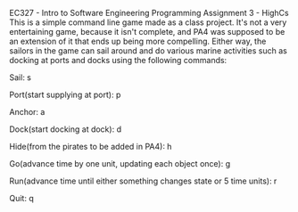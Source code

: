 EC327 - Intro to Software Engineering 
Programming Assignment 3 - HighCs
This is a simple command line game made as a class project.
It's not a very entertaining game, because it isn't complete, and PA4 was supposed to be an extension of it that ends up being more compelling.
Either way, the sailors in the game can sail around and do various marine activities such as docking at ports and docks using the following commands:

Sail: s <sailor ID> <x coordinate> <y coordinate>

Port(start supplying at port): p <sailor ID> <port ID>

Anchor: a <sailor ID>

Dock(start docking at dock): d <sailor ID> <dock ID>

Hide(from the pirates to be added in PA4): h <sailor ID>

Go(advance time by one unit, updating each object once): g

Run(advance time until either something changes state or 5 time units): r

Quit: q